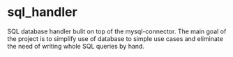 # sql_handler
SQL database handler bulit on top of the mysql-connector. The main goal of the project is to simplify use of database to simple use cases and eliminate the need of writing whole SQL queries by hand.
